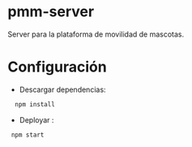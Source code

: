 # pmm-server
Server para la plataforma de movilidad de mascotas.

# Configuración
  - Descargar dependencias:
  ```sh
    npm install
  ```
  - Deployar :
  ```sh
   npm start
  ```
